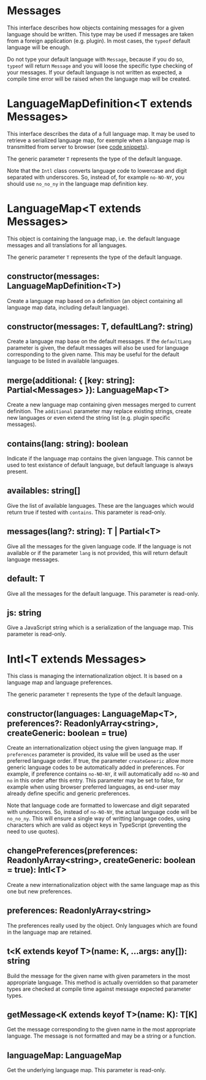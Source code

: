 # Messages

This interface describes how objects containing messages for a given language should be written. This type may be used if messages are taken from a foreign application (e.g. plugin). In most cases, the `typeof` default language will be enough.

Do not type your default language with `Message`, because if you do so, `typeof` will return `Message` and you will loose the specific type checking of your messages. If your default language is not written as expected, a compile time error will be raised when the language map will be created.

# LanguageMapDefinition\<T extends Messages>

This interface describes the data of a full language map. It may be used to retrieve a serialized language map, for exemple when a language map is transmitted from server to browser (see [code snippets](./examples.md)).

The generic parameter `T` represents the type of the default language.

Note that the `Intl` class converts language code to lowercase and digit separated with underscores. So, instead of, for example `no-NO-NY`, you should use `no_no_ny` in the language map definition key.

# LanguageMap\<T extends Messages>

This object is containing the language map, i.e. the default language messages and all translations for all languages.

The generic parameter `T` represents the type of the default language.

## constructor(messages: LanguageMapDefinition\<T>)

Create a language map based on a definition (an object containing all language map data, including default language).

## constructor(messages: T, defaultLang?: string)

Create a language map base on the default messages. If the `defaultLang` parameter is given, the default messages will also be used for language corresponding to the given name. This may be useful for the default language to be listed in available languages.

## merge(additional: { [key: string]: Partial\<Messages> }): LanguageMap\<T>

Create a new language map containing given messages merged to current definition. The `additional` parameter may replace existing strings, create new languages or even extend the string list (e.g. plugin specific messages).

## contains(lang: string): boolean

Indicate if the language map contains the given language. This cannot be used to test existance of default language, but default language is always present.

## availables: string[]

Give the list of available languages. These are the languages which would return true if tested with `contains`. This parameter is read-only.

## messages(lang?: string): T | Partial\<T>

Give all the messages for the given language code. If the language is not available or if the parameter `lang` is not provided, this will return default language messages.

## default: T

Give all the messages for the default language. This parameter is read-only.

## js: string

Give a JavaScript string which is a serialization of the language map. This parameter is read-only.

# Intl\<T extends Messages>

This class is managing the internationalization object. It is based on a language map and language preferences.

The generic parameter `T` represents the type of the default language.

## constructor(languages: LanguageMap\<T>, preferences?: ReadonlyArray\<string>, createGeneric: boolean = true)

Create an internationalization object using the given language map. If `preferences` parameter is provided, its value will be used as the user preferred language order. If true, the parameter `createGeneric` allow more generic language codes to be automatically added in preferences. For example, if preference contains `no-NO-NY`, it will automatically add `no-NO` and `no` in this order after this entry. This parameter may be set to false, for example when using browser preferred languages, as end-user may already define specific and generic preferences.

Note that language code are formatted to lowercase and digit separated with underscores. So, instead of `no-NO-NY`, the actual language code will be `no_no_ny`. This will ensure a single way of writting language codes, using characters which are valid as object keys in TypeScript (preventing the need to use quotes).

## changePreferences(preferences: ReadonlyArray\<string>, createGeneric: boolean = true): Intl\<T>

Create a new internationalization object with the same language map as this one but new preferences.

## preferences: ReadonlyArray\<string>

The preferences really used by the object. Only languages which are found in the language map are retained.

## t\<K extends keyof T>(name: K, ...args: any[]): string

Build the message for the given name with given parameters in the most appropriate language. This method is actually overridden so that parameter types are checked at compile time against message expected parameter types.

## getMessage\<K extends keyof T>(name: K): T[K]

Get the message corresponding to the given name in the most appropriate language. The message is not formatted and may be a string or a function.

## languageMap: LanguageMap<T>

Get the underlying language map. This parameter is read-only.
